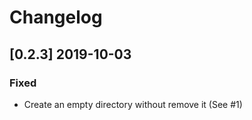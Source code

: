 # Changelog

## [0.2.3] 2019-10-03

### Fixed

- Create an empty directory without remove it (See #1)
